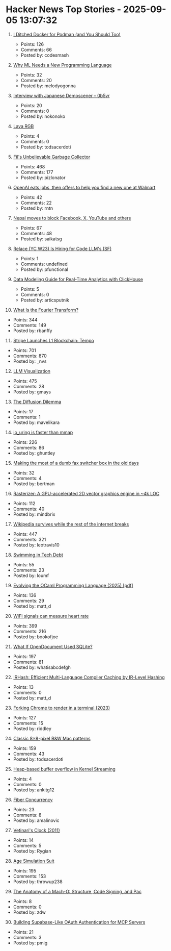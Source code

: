 # Hacker News Top Stories - 2025-09-05 13:07:32

1. [I Ditched Docker for Podman (and You Should Too)](https://codesmash.dev/why-i-ditched-docker-for-podman-and-you-should-too)
   - Points: 126
   - Comments: 66
   - Posted by: codesmash

2. [Why ML Needs a New Programming Language](https://signalsandthreads.com/why-ml-needs-a-new-programming-language/)
   - Points: 32
   - Comments: 20
   - Posted by: melodyogonna

3. [Interview with Japanese Demoscener – 0b5vr](https://6octaves.com/2025/09/interview-with-demoscener-0b5vr.html)
   - Points: 20
   - Comments: 0
   - Posted by: nokonoko

4. [Lava RGB](https://amaiorano.io/2025/09/03/lava-rgb.html)
   - Points: 4
   - Comments: 0
   - Posted by: todsacerdoti

5. [Fil's Unbelievable Garbage Collector](https://fil-c.org/fugc)
   - Points: 468
   - Comments: 177
   - Posted by: pizlonator

6. [OpenAI eats jobs, then offers to help you find a new one at Walmart](https://www.theregister.com/2025/09/05/openai_jobs_board/)
   - Points: 42
   - Comments: 22
   - Posted by: rntn

7. [Nepal moves to block Facebook, X, YouTube and others](https://www.aljazeera.com/news/2025/9/4/nepal-moves-to-block-facebook-x-youtube-and-others)
   - Points: 67
   - Comments: 48
   - Posted by: saikatsg

8. [Relace (YC W23) Is Hiring for Code LLM's (SF)](undefined)
   - Points: 1
   - Comments: undefined
   - Posted by: pfunctional

9. [Data Modeling Guide for Real-Time Analytics with ClickHouse](https://www.ssp.sh/blog/practical-data-modeling-clickhouse/)
   - Points: 5
   - Comments: 0
   - Posted by: articsputnik

10. [What Is the Fourier Transform?](https://www.quantamagazine.org/what-is-the-fourier-transform-20250903/)
   - Points: 344
   - Comments: 149
   - Posted by: rbanffy

11. [Stripe Launches L1 Blockchain: Tempo](https://tempo.xyz)
   - Points: 701
   - Comments: 870
   - Posted by: _nvs

12. [LLM Visualization](https://bbycroft.net/llm)
   - Points: 475
   - Comments: 28
   - Posted by: gmays

13. [The Diffusion Dilemma](https://arenamag.com/articles/the-diffusion-dilemma)
   - Points: 17
   - Comments: 1
   - Posted by: mavelikara

14. [io_uring is faster than mmap](https://www.bitflux.ai/blog/memory-is-slow-part2/)
   - Points: 226
   - Comments: 86
   - Posted by: ghuntley

15. [Making the most of a dumb fax switcher box in the old days](https://rachelbythebay.com/w/2025/09/01/fax/)
   - Points: 32
   - Comments: 4
   - Posted by: bertman

16. [Rasterizer: A GPU-accelerated 2D vector graphics engine in ~4k LOC](https://github.com/mindbrix/Rasterizer)
   - Points: 112
   - Comments: 40
   - Posted by: mindbrix

17. [Wikipedia survives while the rest of the internet breaks](https://www.theverge.com/cs/features/717322/wikipedia-attacks-neutrality-history-jimmy-wales)
   - Points: 447
   - Comments: 321
   - Posted by: leotravis10

18. [Swimming in Tech Debt](https://helpthisbook.com/lou-franco/swimming-in-tech-debt)
   - Points: 55
   - Comments: 23
   - Posted by: loumf

19. [Evolving the OCaml Programming Language (2025) [pdf]](https://kcsrk.info/slides/Evolution_Ashoka_2025.pdf)
   - Points: 136
   - Comments: 29
   - Posted by: matt_d

20. [WiFi signals can measure heart rate](https://news.ucsc.edu/2025/09/pulse-fi-wifi-heart-rate/)
   - Points: 399
   - Comments: 216
   - Posted by: bookofjoe

21. [What If OpenDocument Used SQLite?](https://www.sqlite.org/affcase1.html)
   - Points: 197
   - Comments: 81
   - Posted by: whatisabcdefgh

22. [IRHash: Efficient Multi-Language Compiler Caching by IR-Level Hashing](https://www.usenix.org/conference/atc25/presentation/landsberg)
   - Points: 13
   - Comments: 0
   - Posted by: matt_d

23. [Forking Chrome to render in a terminal (2023)](https://fathy.fr/carbonyl)
   - Points: 127
   - Comments: 15
   - Posted by: riddley

24. [Classic 8×8-pixel B&W Mac patterns](https://www.pauladamsmith.com/blog/2025/09/classic-mac-patterns.html)
   - Points: 159
   - Comments: 43
   - Posted by: todsacerdoti

25. [Heap-based buffer overflow in Kernel Streaming](https://www.crowdfense.com/cve-2025-53149-windows-ksthunk-heap-overflow/)
   - Points: 4
   - Comments: 0
   - Posted by: ankitg12

26. [Fiber Concurrency](https://honeyryderchuck.gitlab.io/httpx/wiki/Fiber-Concurrency)
   - Points: 23
   - Comments: 8
   - Posted by: amalinovic

27. [Vetinari's Clock (2011)](https://www.waitingforfriday.com/?p=264)
   - Points: 14
   - Comments: 5
   - Posted by: Rygian

28. [Age Simulation Suit](https://www.age-simulation-suit.com/)
   - Points: 195
   - Comments: 153
   - Posted by: throwup238

29. [The Anatomy of a Mach-O: Structure, Code Signing, and Pac](https://oliviagallucci.com/the-anatomy-of-a-mach-o-structure-code-signing-and-pac/)
   - Points: 8
   - Comments: 0
   - Posted by: zdw

30. [Building Supabase-Like OAuth Authentication for MCP Servers](https://hyprmcp.com/blog/mcp-server-authentication/)
   - Points: 21
   - Comments: 3
   - Posted by: pmig

